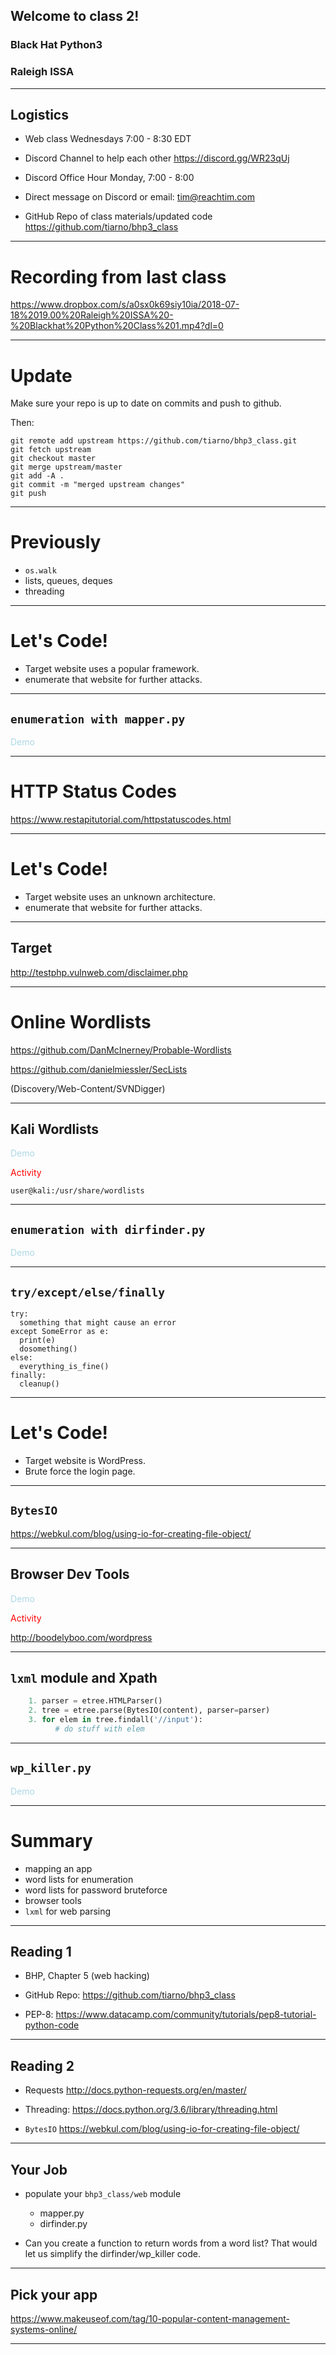 
## Welcome to class 2!

### Black Hat Python3 

### Raleigh ISSA

---

## Logistics

- Web class Wednesdays 7:00 - 8:30 EDT
- Discord Channel to help each other
https://discord.gg/WR23qUj

- Discord Office Hour Monday, 7:00 - 8:00
- Direct message on Discord or email: tim@reachtim.com

- GitHub Repo of class materials/updated code
  https://github.com/tiarno/bhp3_class

---

# Recording from last class
https://www.dropbox.com/s/a0sx0k69siy10ia/2018-07-18%2019.00%20Raleigh%20ISSA%20-%20Blackhat%20Python%20Class%201.mp4?dl=0

---

# Update

Make sure your repo is up to date on commits and push to github.

Then:

    git remote add upstream https://github.com/tiarno/bhp3_class.git
    git fetch upstream
    git checkout master
    git merge upstream/master
    git add -A .
    git commit -m "merged upstream changes"
    git push

---

# Previously

- `os.walk`
- lists, queues, deques
- threading

---

# Let's Code!

- Target website uses a popular framework.
- enumerate that website for further attacks.

---

## `enumeration with mapper.py` 

<span style="color:lightblue">Demo</script>

---

# HTTP Status Codes

https://www.restapitutorial.com/httpstatuscodes.html

---

# Let's Code!

- Target website uses an unknown architecture.
- enumerate that website for further attacks.

---

## Target

http://testphp.vulnweb.com/disclaimer.php

---


# Online Wordlists

https://github.com/DanMcInerney/Probable-Wordlists

https://github.com/danielmiessler/SecLists

(Discovery/Web-Content/SVNDigger)

---

## Kali Wordlists

<span style="color:lightblue">Demo</script>

<span style="color:red">Activity</script>

```user@kali:/usr/share/wordlists ```

---

## `enumeration with dirfinder.py`

<span style="color:lightblue">Demo</script>


---

## `try/except/else/finally`

    try:
      something that might cause an error
    except SomeError as e:
      print(e)
      dosomething()
    else:
      everything_is_fine()
    finally:
      cleanup()
      

---

# Let's Code!

- Target website is WordPress.
- Brute force the login page.

---

## `BytesIO`

https://webkul.com/blog/using-io-for-creating-file-object/

---

## Browser Dev Tools

<span style="color:lightblue">Demo</script>

<span style="color:red">Activity</script>

http://boodelyboo.com/wordpress


---

## `lxml` module and Xpath

```python
    1. parser = etree.HTMLParser()
    2. tree = etree.parse(BytesIO(content), parser=parser)
    3. for elem in tree.findall('//input'):
          # do stuff with elem

```

---

## `wp_killer.py`

<span style="color:lightblue">Demo</script>

---

# Summary 

- mapping an app
- word lists for enumeration
- word lists for password bruteforce
- browser tools
- `lxml` for web parsing

---

## Reading 1

- BHP, Chapter 5 (web hacking)

- GitHub Repo: https://github.com/tiarno/bhp3_class

- PEP-8: https://www.datacamp.com/community/tutorials/pep8-tutorial-python-code

---

## Reading 2

- Requests http://docs.python-requests.org/en/master/

- Threading: https://docs.python.org/3.6/library/threading.html

- `BytesIO` https://webkul.com/blog/using-io-for-creating-file-object/

---

## Your Job

- populate your `bhp3_class/web` module
    - mapper.py
    - dirfinder.py

- Can you create a function to return words from a word list?
  That would let us simplify the dirfinder/wp_killer code.

---

## Pick your app

https://www.makeuseof.com/tag/10-popular-content-management-systems-online/

---
